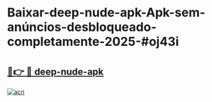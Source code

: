 # Baixar-deep-nude-apk-Apk-sem-anúncios-desbloqueado-completamente-2025-#oj43i

# <h2><a href="https://ainizakaria.my?title=deep-nude-apk&ref=24M">🔗👉 🔴 deep-nude-apk</a></h2>

[![acn](https://github.com/user-attachments/assets/0f9c940e-d8b0-45ae-aac7-cd30a18b3e1c)](https://ainizakaria.my?title=deep-nude-apk&ref=24M)

